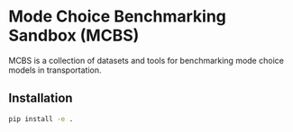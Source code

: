 # Mode Choice Benchmarking Sandbox (MCBS)

MCBS is a collection of datasets and tools for benchmarking mode choice models in transportation.

## Installation

```bash
pip install -e .